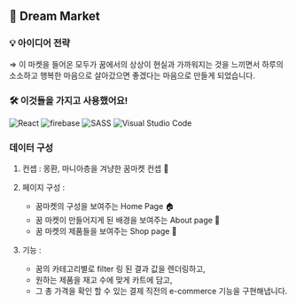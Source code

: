  ## ️🌙 Dream Market


### 💡 아이디어 전략

   ⇒ 이 마켓을 들어온 모두가 꿈에서의 상상이 현실과 가까워지는 것을 느끼면서 
    하루의 소소하고 행복한 마음으로 살아갔으면 좋겠다는 마음으로 만들게 되었습니다.

### 🛠 이것들을 가지고 사용했어요!

 <img alt="React" src="https://img.shields.io/badge/react%20-skyblue.svg?&style=for-the-badge&logo=react&logoColor=white"/>
 <img alt="firebase" src="https://img.shields.io/badge/serverless%20-#E9514B.svg?&style=for-the-badge&logo=serverless&logoColor=white"/> 
 <img alt="SASS" src="https://img.shields.io/badge/STYLEDCOMPONENTS%20-hotpink.svg?&style=for-the-badge&logo=SASS&logoColor=white"/>  
 <img alt="Visual Studio Code" src="https://img.shields.io/badge/Visual%20Studio%20Code-0078d7.svg?&style=for-the-badge&logo=visual-studio-code&logoColor=white"/>



### 데이터 구성


1. 컨셉 :  몽환, 마니아층을 겨냥한 꿈마켓 컨셉 🌙

2. 페이지 구성 :  
    - 꿈마켓의 구성을 보여주는 Home Page 🏠
    - 꿈 마켓이 만들어지게 된 배경을 보여주는 About page 🌙
    - 꿈 마켓의 제품들을 보여주는 Shop page 🛒
    
3. 기능 :  
    - 꿈의 카테고리별로 filter 링 된 결과 값을 렌더링하고, 
    - 원하는 제품을 재고 수에 맞게 카트에 담고, 
    - 그 총 가격을 확인 할 수 있는 결제 직전의 e-commerce 기능을 구현해냅니다.
